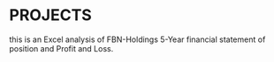 # PROJECTS
this is an Excel analysis of FBN-Holdings 5-Year financial statement of position and Profit and Loss. 
